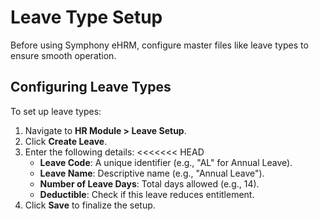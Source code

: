  # Leave Type Setup

Before using Symphony eHRM, configure master files like leave types to ensure smooth operation.

## Configuring Leave Types

To set up leave types:

1. Navigate to **HR Module > Leave Setup**.
2. Click **Create Leave**.
3. Enter the following details:
<<<<<<< HEAD
     - **Leave Code**: A unique identifier (e.g., "AL" for Annual Leave).
     - **Leave Name**: Descriptive name (e.g., "Annual Leave").
     - **Number of Leave Days**: Total days allowed (e.g., 14).
     - **Deductible**: Check if this leave reduces entitlement.
4. Click **Save** to finalize the setup.
